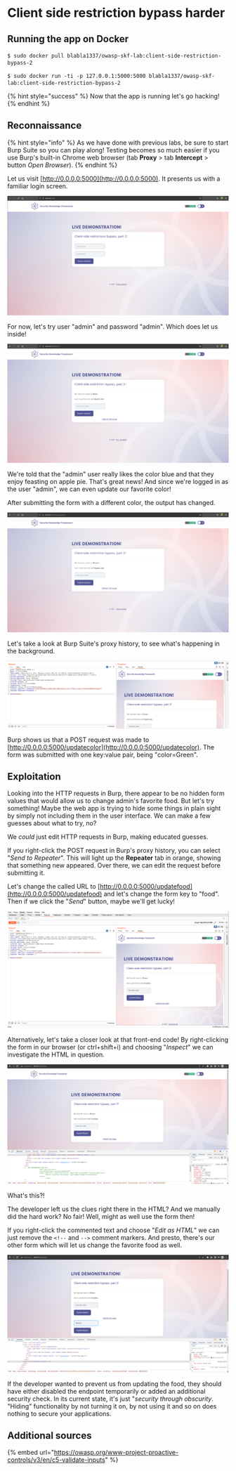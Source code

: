 # Client side restriction bypass harder

## Running the app on Docker

```
$ sudo docker pull blabla1337/owasp-skf-lab:client-side-restriction-bypass-2
```

```
$ sudo docker run -ti -p 127.0.0.1:5000:5000 blabla1337/owasp-skf-lab:client-side-restriction-bypass-2
```

{% hint style="success" %}
Now that the app is running let's go hacking!
{% endhint %}

## Reconnaissance

{% hint style="info" %}
As we have done with previous labs, be sure to start Burp Suite so you can play along! Testing becomes so much easier if you use Burp's built-in Chrome web browser (tab **Proxy** > tab **Intercept** > button _Open Browser_).
{% endhint %}

Let us visit [http://0.0.0.0:5000](http://0.0.0.0:5000). It presents us with a familiar login screen.

![](https://raw.githubusercontent.com/blabla1337/skf-labs/master/.gitbook/assets/python/Client-Side-Restriction-Bypass-2/1.png)

For now, let's try user "admin" and password "admin". Which does let us inside!

![](https://raw.githubusercontent.com/blabla1337/skf-labs/master/.gitbook/assets/python/Client-Side-Restriction-Bypass-2/2.png)

We're told that the "admin" user really likes the color blue and that they enjoy feasting on apple pie. That's great news! And since we're logged in as the user "admin", we can even update our favorite color!

After submitting the form with a different color, the output has changed.

![](https://raw.githubusercontent.com/blabla1337/skf-labs/master/.gitbook/assets/python/Client-Side-Restriction-Bypass-2/3.png)

Let's take a look at Burp Suite's proxy history, to see what's happening in the background.

![](https://raw.githubusercontent.com/blabla1337/skf-labs/master/.gitbook/assets/python/Client-Side-Restriction-Bypass-2/4.png)

Burp shows us that a POST request was made to [http://0.0.0.0:5000/updatecolor](http://0.0.0.0:5000/updatecolor). The form was submitted with one key:value pair, being "color=Green".

## Exploitation

Looking into the HTTP requests in Burp, there appear to be no hidden form values that would allow us to change admin's favorite food. But let's try something! Maybe the web app is trying to hide some things in plain sight by simply not including them in the user interface. We can make a few guesses about what to try, no?

We _could_ just edit HTTP requests in Burp, making educated guesses.

If you right-click the POST request in Burp's proxy history, you can select "_Send to Repeater_". This will light up the **Repeater** tab in orange, showing that something new appeared. Over there, we can edit the request before submitting it.

Let's change the called URL to [http://0.0.0.0:5000/updatefood](http://0.0.0.0:5000/updatefood) and let's change the form key to "food". Then if we click the "_Send_" button, maybe we'll get lucky!

![](https://raw.githubusercontent.com/blabla1337/skf-labs/master/.gitbook/assets/python/Client-Side-Restriction-Bypass-2/5.png)

Alternatively, let's take a closer look at that front-end code! By right-clicking the form in our browser (or ctrl+shift+i) and choosing "_Inspect_" we can investigate the HTML in question.

![](https://raw.githubusercontent.com/blabla1337/skf-labs/master/.gitbook/assets/python/Client-Side-Restriction-Bypass-2/6.png)

What's this?!

The developer left us the clues right there in the HTML? And we manually did the hard work? No fair! Well, might as well use the form then!

If you right-click the commented text and choose "_Edit as HTML_" we can just remove the `<!--` and `-->` comment markers. And presto, there's our other form which will let us change the favorite food as well.

![](https://raw.githubusercontent.com/blabla1337/skf-labs/master/.gitbook/assets/python/Client-Side-Restriction-Bypass-2/7.png)

If the developer wanted to prevent us from updating the food, they should have either disabled the endpoint temporarily or added an additional security check. In its current state, it's just "_security through obscurity_. "Hiding" functionality by not turning it on, by not using it and so on does nothing to secure your applications.

## Additional sources

{% embed url="https://owasp.org/www-project-proactive-controls/v3/en/c5-validate-inputs" %}
